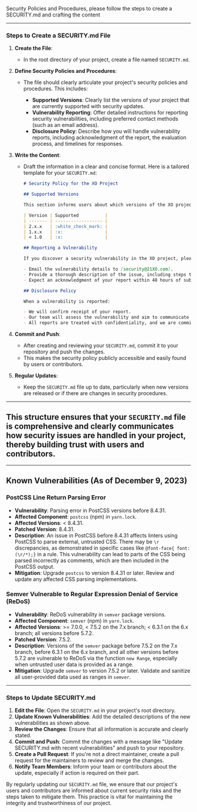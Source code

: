 Security Policies and Procedures, please follow the steps to create a SECURITY.md and crafting the content 

---

### Steps to Create a SECURITY.md File

1. **Create the File**:
   - In the root directory of your project, create a file named `SECURITY.md`.

2. **Define Security Policies and Procedures**:
   - The file should clearly articulate your project's security policies and procedures. This includes:

     - **Supported Versions**: Clearly list the versions of your project that are currently supported with security updates.
     - **Vulnerability Reporting**: Offer detailed instructions for reporting security vulnerabilities, including preferred contact methods (such as an email address).
     - **Disclosure Policy**: Describe how you will handle vulnerability reports, including acknowledgment of the report, the evaluation process, and timelines for responses.

3. **Write the Content**:
   - Draft the information in a clear and concise format. Here is a tailored template for your `SECURITY.md`:

     ```markdown
     # Security Policy for the XO Project

     ## Supported Versions

     This section informs users about which versions of the XO project are currently receiving security updates.

     | Version | Supported          |
     | ------- | ------------------ |
     | 2.x.x   | :white_check_mark: |
     | 1.x.x   | :x:                |
     | < 1.0   | :x:                |

     ## Reporting a Vulnerability

     If you discover a security vulnerability in the XO project, please report it by following these steps:

     - Email the vulnerability details to [security@21XO.com].
     - Provide a thorough description of the issue, including steps to reproduce it, and any other pertinent information.
     - Expect an acknowledgment of your report within 48 hours of submission.

     ## Disclosure Policy

     When a vulnerability is reported:

     - We will confirm receipt of your report.
     - Our team will assess the vulnerability and aim to communicate a timeframe for a resolution within 72 hours.
     - All reports are treated with confidentiality, and we are committed to resolving security issues promptly and thoroughly.
     ```

4. **Commit and Push**:
   - After creating and reviewing your `SECURITY.md`, commit it to your repository and push the changes.
   - This makes the security policy publicly accessible and easily found by users or contributors.

5. **Regular Updates**:
   - Keep the `SECURITY.md` file up to date, particularly when new versions are released or if there are changes in security procedures.

---

This structure ensures that your `SECURITY.md` file is comprehensive and clearly communicates how security issues are handled in your project, thereby building trust with users and contributors.
---
---

## Known Vulnerabilities (As of December 9, 2023)

### PostCSS Line Return Parsing Error

- **Vulnerability**: Parsing error in PostCSS versions before 8.4.31.
- **Affected Component**: `postcss` (npm) in `yarn.lock`.
- **Affected Versions**: < 8.4.31.
- **Patched Version**: 8.4.31.
- **Description**: An issue in PostCSS before 8.4.31 affects linters using PostCSS to parse external, untrusted CSS. There may be `\r` 
discrepancies, as demonstrated in specific cases like `@font-face{ font:(\r/*);}` in a rule. This vulnerability can lead to parts of the CSS 
being parsed incorrectly as comments, which are then included in the PostCSS output.
- **Mitigation**: Upgrade `postcss` to version 8.4.31 or later. Review and update any affected CSS parsing implementations.

### Semver Vulnerable to Regular Expression Denial of Service (ReDoS)

- **Vulnerability**: ReDoS vulnerability in `semver` package versions.
- **Affected Component**: `semver` (npm) in `yarn.lock`.
- **Affected Versions**: >= 7.0.0, < 7.5.2 on the 7.x branch; < 6.3.1 on the 6.x branch; all versions before 5.7.2.
- **Patched Version**: 7.5.2.
- **Description**: Versions of the `semver` package before 7.5.2 on the 7.x branch, before 6.3.1 on the 6.x branch, and all other versions 
before 5.7.2 are vulnerable to ReDoS via the function `new Range`, especially when untrusted user data is provided as a range.
- **Mitigation**: Upgrade `semver` to version 7.5.2 or later. Validate and sanitize all user-provided data used as ranges in `semver`.

---

### Steps to Update SECURITY.md

1. **Edit the File**: Open the `SECURITY.md` in your project's root directory.
2. **Update Known Vulnerabilities**: Add the detailed descriptions of the new vulnerabilities as shown above.
3. **Review the Changes**: Ensure that all information is accurate and clearly stated.
4. **Commit and Push**: Commit the changes with a message like "Update SECURITY.md with recent vulnerabilities" and push to your repository.
5. **Create a Pull Request**: If you're not a direct maintainer, create a pull request for the maintainers to review and merge the changes.
6. **Notify Team Members**: Inform your team or contributors about the update, especially if action is required on their part.

By regularly updating our `SECURITY.md` file, we ensure that our project's users and contributors are informed about current security risks and 
the steps taken to mitigate them. This practice is vital for maintaining the integrity and trustworthiness of our project.
